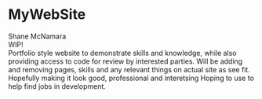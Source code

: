 # MyWebSite
Shane McNamara<br>
WIP!<br>
Portfolio style website to demonstrate skills and knowledge, while also providing access to code for review by interested parties.
Will be adding and removing pages, skills and any relevant things on actual site as see fit. Hopefully making it look good, professional and interetsing
Hoping to use to help find jobs in development.
